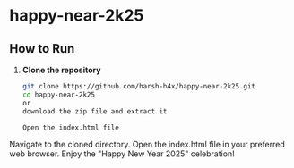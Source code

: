 # happy-near-2k25

## How to Run

1. **Clone the repository**
   ```sh
   git clone https://github.com/harsh-h4x/happy-near-2k25.git
   cd happy-near-2k25
   or
   download the zip file and extract it 

   Open the index.html file
Navigate to the cloned directory.
Open the index.html file in your preferred web browser.
Enjoy the "Happy New Year 2025" celebration!

